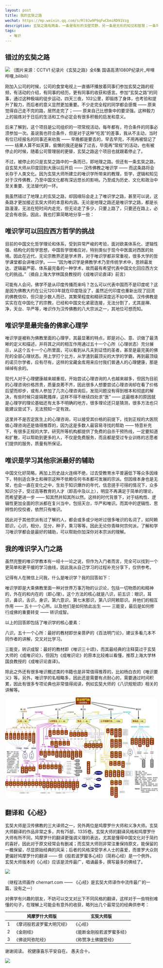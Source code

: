 ```yaml
---
layout: post
title: 我的玄奘之路
wechat: https://mp.weixin.qq.com/s/Rl9Jw9P9qFwCbmiRD91Vzg
description: 玄奘之路有两条，一条是有形的戈壁荒野，另一条是无形的知见和智慧；一条可以磨练我们的意志，强化我们的毅力，另一条可以升华我们的人格，照亮人我。
tags:
  - 唯识
---
```


## 错过的玄奘之路
![](../images/2022-10-04-18-17-58.png)
（图片来源：CCTV1 纪录片《玄奘之路》全6集 国语高清1080P纪录片_哔哩哔哩_bilibili）

刚加入公司的时候，公司的食堂电视上一直循环播放着同事们参加玄奘之路的视频，有活动的介绍，有同事的经历，更有同事的收获和感言。参加“玄奘之路”的同事，通过这种极端的徒步运动，四天三夜，102公里，即锻炼了身体，也考验和提升了毅力，而后者的意义显然更加重要。不少走完全程的同学都会感慨 —— 原来觉得自己走不完的路，居然走完了；—— 原来自己比想象中的要坚强。这种毅力上的锻炼对于日后的生活和工作必定会有很多积极的启发和意义。

后来了解到，这个项目是公司组织的一项常规活动，每年都有，符合条件的同事必须参加一次。虽说我也符合条件，但是对于这种“吃苦”的差事，我从不主动，当时有位已经报名的同事还来劝我 —— 早晚都是要去的，早去早完，不用再被惦记了 —— 结果人算不如天算，偷懒的我还是躲了过去，毕竟再“常规”的活动，也有被停止的时候，随着公司管理层的更替，玄奘之路这个项目也就跟着停止了。

不过，被停止的只是玄奘之路中的一条而已，即地理之路。但还有一条玄奘之路，自玄奘大师从印度回到大唐以后开启 —— 汉传佛教之唯识学 —— 而这条路将会长存于人类文化。因为玄奘大师所建立的唯识学所带来的教理，哲学，逻辑和知见对于汉传佛教，乃至中国文化都有深远悠长的影响，乃至成为历史、文化和政治中至关重要、无法替代的一环。

我虽然错过了地理上的玄奘之路，却因缘际会走上了唯识学之路，甚至可以说，这条路才更加接近玄奘大师的本意和内涵。无论是地理之路还是唯识学之路，都是长路漫漫，无法在短时间内走完，但无论走了多少，只要上路了，只要还在路上，必定会有收获。因此，我也打算简略地分享一些：

## 唯识学可以回应西方哲学的挑战

目前的中国文化哲学理论和体系，受到异常严峻的考验，面对欧美体系化、逻辑性强、结构化的哲学思想，中国哲学很难应对，特别类似于现今中医面对西医的处境。因此在近代，无论宗教界还是学术界，对于唯识学都非常重视，很多大学的哲学课堂都会讲唯识学。—— “因为唯识学是佛教学术乃至传统学术中，思辨最发达、逻辑最严密、体系最完备的一种学术，故而最有希望代表中国文化回应西方文化的挑战。”（摘自上海大学林国良教授的《成唯识论直译》前言）

可能有人会问，佛学不是从印度传播而来吗？怎么可以代表中国而不是印度呢？这是因为佛教大约在公元1203年就在印度隐没了，虽然近代印度也重新出现了回流的佛教信仰，但只是少数人而已，其繁荣程度和精研深度远不如中国。汉传佛教是实实在在中国化了的宗教，已经和中国文化紧密连接，无法分割了，尤其是禅、净，天台、华严等，唯识作为汉传佛教的八大宗派之一，其地位可想而知。

## 唯识学是最完备的佛家心理学

唯识学是被称为佛教里面的心理学，其最显著的特点，即是对心、意、识做了最清晰的定义和描述，并将其之间的相互作用通过五十一个心所（心理状态）充分展示，从这个五十一个心所里面，可以看到从凡夫到证悟的圣者，甚至是最完美的佛陀的全部心理状态。用上学打个比方，从学渣到最顶尖的大学的学霸，再到最顶级的诺贝尔学者，应有尽有，这样的宝藏金库用来应付我们普通人的心理健康，那是绰绰有余的。

现代人对于心理健康越来越重视，开始尝试心理咨询的人也越来越多，但因为目前的心理咨询价格昂贵，质量良莠不齐，因此很多人想要尝试心理咨询却在看了价格后望而却步，或有人参加了几次心理咨询后，发现问题没有得到根本和彻底的解决，有些时候只是隔靴搔痒，这样不得不继续四处求“医” —— 这最根本的原因就是心理学的理论基础还有太多不明确的地方，很多理论还只是猜测，很多方法也只能建议尝试下，无法预知一定有效。

这里并不是否定医生上的心理咨询，可以接受其价格的前提下，找到正规的大医院做心理咨询还是值得推荐的，因为这是多数人最容易寻找的帮助 —— 特意补充下，有很多正规的大学，研究所等机构都提供了免费的自杀干预热线，一定要知道和扩散，可以帮助到更多的人，不仅是免费服务，而且都是受过专业训练的志愿者们提供的服务，质量有所保证。

## 唯识是学习其他宗派最好的辅助

中国文化好简略，再加上历史战火连绵不绝，过去受教育水平普遍低下等众多因缘下，特别适合净土和禅宗这种不依赖任何书本都可发展的宗派。但因缘本身也是无常，也会一直在变化之中，生处于知识爆炸的年代，信息搓手可得的情况下，众多知识分子，受过高等教育的人才（即高中及以上），明显不再满足于简单的理论，而希望更进一步 —— 知其然并知其所以然。这样的时代背景下，对于结构性、逻辑性更加全面的宗派都在复兴当中，包括天台，华严和唯识。而其中的逻辑性、思辨性的佼佼者，依然只有唯识。

因此对于其他宗派有过了解的人，都会或多或少地听过很多唯识的名词了，如阿赖耶识，心识，相分，见分，种子，熏习等等。因此无论你青睐何宗何派，了解和学习唯识学都会是最好的辅助，可以帮助你加深你对本宗派的理解。

## 我的唯识学入门之路

虽然完整的唯识学教本有一经十一论之说，但作为入门者而言，完全可以找到一个更简单和更平缓的学习曲线，因此我从自己学习的过程补充分享下，仅供参考。

记得有人在微信上问我，什么是唯识学？我的回答如下：

唯识学即是大乘佛教里面一种对世界万事万物的认识论，包括一切物质的和精神的，外在的和内在的（即心理）。这个方法的核心就是八识，前五识：眼识，耳识，鼻识，舌识，身识，第六意识，第七末那识，第八识阿赖耶识。并他们的相互作用 —— 五十一个心所。以及他们是如何依此出生 —— 三能变，最后是如何修行成佛的重要转变 —— 转识成智。

以上的回答即包括了唯识学的核心要素：

八识，五十一个心所：最好的教材即世亲菩萨的《百法明门论》，建议多看几本不同作者的讲解，交叉对比学习。

三能变，转识成智：最好的教材即《唯识三十颂》，而其最经典的注释莫过于玄奘大师的《成唯识论》，但因为《成唯识论》的原本比较难以看懂，推荐上海大学林国良教授的《成唯识论直译》。

除此之外还有很多唯识概述类的书籍也是非常值得推荐的，比如杨白衣的《唯识要义》等。另外，唯识学的名相略多，因此还是需要有点耐心的，需要通过时间积累，因此有很多专项论典也非常值得阅读，例如玄奘大师的《八识规矩颂》相关的讲解等。

![](../5-categories-100-items.png)

## 翻译和《心经》

玄奘大师是汉传佛教的三大译师之一，另外两位是鸠摩罗什大师和义净大师。玄奘大师翻译的作品非常之多，共有75部，1335卷。玄奘大师的翻译风格和鸠摩罗什大师有所不同，鸠摩罗什的翻译更强调义理的表达，尤其是懂得中国文化对于简约的喜好，因此对于原文经常会有删减；而玄奘大师则非常注重保持原文，能保留的一概保留，尽显原始经典的风采；后者的风格深受学术人士的喜爱，而普罗大众则更偏好鸠摩罗什的翻译 —— 但《般若波罗蜜多心经》（简称心经）是一个例外，玄奘大师版本的《心经》应该是流传最广，唱诵最多，撰写最多的佛经了。

![](../images/2022-10-04-18-18-45.png)

（继程法师画作 chernart.com —— 《心经》是玄奘大师译作中流传最广的一篇，没有之一）

对佛学有兴趣的朋友，不妨可以交叉对比下不同风格的翻译，这样对于一些特别难懂的句子，在理解上可能会有意外的收获，略列出几个最常见的经典供参考：

|  | 鸠摩罗什大师版 | 玄奘大师版 | 
| ----- | -------- | ------- | 
| 1 | 《摩诃般若波罗蜜大明咒经》 | 《心经》 |
| 2 | 《金刚经》 | 《能断金刚般若波罗蜜多经》 |
| 3 | 《佛说阿弥陀经》 | 《称赞净土佛摄受经》 |

谢谢阅读。
祝健康喜乐平安自在。
愚夫合十。

![](../images/signature.png)

